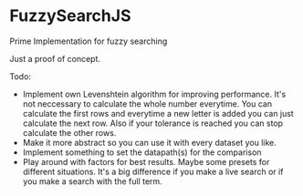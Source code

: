 FuzzySearchJS
=============

Prime Implementation for fuzzy searching

Just a proof of concept.

Todo:

- Implement own Levenshtein algorithm for improving performance. It's not neccessary to calculate the whole number everytime. You can calculate the first rows and everytime a new letter is added you can just calculate the next row. Also if your tolerance is reached you can stop calculate the other rows.
- Make it more abstract so you can use it with every dataset you like.
- Implement something to set the datapath(s) for the comparison
- Play around with factors for best results. Maybe some presets for different situations. It's a big difference if you make a live search or if you make a search with the full term.